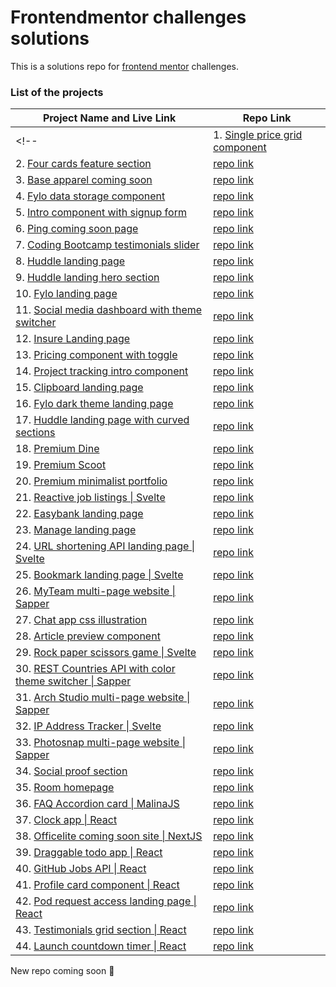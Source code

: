 # Frontendmentor challenges solutions
This is a solutions repo for [frontend mentor](https://www.frontendmentor.io/) challenges.

<!-- All the projects are hosted on Vercel, check out this [link](https://zzl-frontendmentor-challenges.now.sh/) for live views. -->

### List of the projects

| Project Name and Live Link                                   | Repo Link                                                    |
| ------------------------------------------------------------ | ------------------------------------------------------------ |
<!-- | 1. [Single price grid component](https://zzl-frontendmentor-challenges.now.sh/single-price-grid-component-master/index.html) | [repo link](https://github.com/zuolizhu/frontendmentor_challenges/tree/master/single-price-grid-component-master) |
| 2. [Four cards feature section](https://zzl-frontendmentor-challenges.now.sh/four-card-feature-section-master/index.html) | [repo link](https://github.com/zuolizhu/frontendmentor_challenges/tree/master/four-card-feature-section-master) |
| 3. [Base apparel coming soon](https://zzl-frontendmentor-challenges.now.sh/base-apparel-coming-soon-master/index.html) | [repo link](https://github.com/zuolizhu/frontendmentor_challenges/tree/master/base-apparel-coming-soon-master) |
| 4. [Fylo data storage component](https://zzl-frontendmentor-challenges.now.sh/fylo-data-storage-component-master/index.html) | [repo link](https://github.com/zuolizhu/frontendmentor_challenges/tree/master/fylo-data-storage-component-master) |
| 5. [Intro component with signup form](https://zzl-frontendmentor-challenges.now.sh/intro-component-with-signup-form-master/index.html) | [repo link](https://github.com/zuolizhu/frontendmentor_challenges/tree/master/intro-component-with-signup-form-master) |
| 6. [Ping coming soon page](https://zzl-frontendmentor-challenges.now.sh/ping-coming-soon-page-master/index.html) | [repo link](https://github.com/zuolizhu/frontendmentor_challenges/tree/master/ping-coming-soon-page-master) |
| 7. [Coding Bootcamp testimonials slider](https://zzl-frontendmentor-challenges.now.sh/coding-bootcamp-testimonials-slider-master/index.html) | [repo link](https://github.com/zuolizhu/frontendmentor_challenges/tree/master/coding-bootcamp-testimonials-slider-master) |
| 8. [Huddle landing page](https://zzl-frontendmentor-challenges.now.sh/huddle-landing-page-with-alternating-feature-blocks-master/index.html) | [repo link](https://github.com/zuolizhu/frontendmentor_challenges/tree/master/huddle-landing-page-with-alternating-feature-blocks-master) |
| 9. [Huddle landing hero section](https://zzl-frontendmentor-challenges.now.sh/huddle-landing-page-with-single-introductory-section-master/index.html) | [repo link](https://github.com/zuolizhu/frontendmentor_challenges/tree/master/huddle-landing-page-with-single-introductory-section-master) |
| 10. [Fylo landing page](https://zzl-frontendmentor-challenges.now.sh/fylo-landing-page-with-two-column-layout-master/index.html) | [repo link](https://github.com/zuolizhu/frontendmentor_challenges/tree/master/fylo-landing-page-with-two-column-layout-master) |
| 11. [Social media dashboard with theme switcher](https://zzl-frontendmentor-challenges.now.sh/social-media-dashboard-with-theme-switcher-master/index.html) | [repo link](https://github.com/zuolizhu/frontendmentor_challenges/tree/master/social-media-dashboard-with-theme-switcher-master) |
| 12. [Insure Landing page](https://zzl-frontendmentor-challenges.now.sh/insure-landing-page-master/index.html) | [repo link](https://github.com/zuolizhu/frontendmentor_challenges/tree/master/insure-landing-page-master) |
| 13. [Pricing component with toggle](https://zzl-frontendmentor-challenges.now.sh/pricing-component-with-toggle-master/index.html) | [repo link](https://github.com/zuolizhu/frontendmentor_challenges/tree/master/pricing-component-with-toggle-master) |
| 14. [Project tracking intro component](https://zzl-frontendmentor-challenges.now.sh/project-tracking-intro-component-master/index.html) | [repo link](https://zzl-frontendmentor-challenges.now.sh/project-tracking-intro-component-master/index.html) |
| 15. [Clipboard landing page](https://zzl-frontendmentor-challenges.now.sh/clipboard-landing-page-master/index.html) | [repo link](https://github.com/zuolizhu/frontendmentor_challenges/tree/master/clipboard-landing-page-master) |
| 16. [Fylo dark theme landing page](https://zzl-frontendmentor-challenges.now.sh/fylo-dark-theme-landing-page-master/index.html) | [repo link](https://github.com/zuolizhu/frontendmentor_challenges/tree/master/fylo-dark-theme-landing-page-master) |
| 17. [Huddle landing page with curved sections](https://zzl-frontendmentor-challenges.now.sh/huddle-landing-page-with-curved-sections-master/index.html) | [repo link](https://github.com/zuolizhu/frontendmentor_challenges/tree/master/huddle-landing-page-with-curved-sections-master) |
| 18. [Premium Dine](https://zzl-frontendmentor-challenges.now.sh/premium-dine-master/index.html) | [repo link](https://github.com/zuolizhu/frontendmentor_challenges/tree/master/premium-dine-master) |
| 19. [Premium Scoot](https://zzl-frontendmentor-challenges.now.sh/scoot-multi-page-website-master/index.html) | [repo link](https://github.com/zuolizhu/frontendmentor_challenges/tree/master/scoot-multi-page-website-master) |
| 20. [Premium minimalist portfolio](https://zzl-frontendmentor-challenges.now.sh/premium-minimalist-portfolio-master/index.html) | [repo link](https://github.com/zuolizhu/frontendmentor_challenges/tree/master/premium-minimalist-portfolio-master) |
| 21. [Reactive job listings \| Svelte](https://zzl-frontendmentor-challenges.now.sh/static-job-listings-master/index.html) | [repo link](https://github.com/zuolizhu/frontendmentor_challenges/tree/master/static-job-listings-master/static-job-listings-svelte) |
| 22. [Easybank landing page](https://zzl-frontendmentor-challenges.now.sh/easybank-landing-page-master/index.html) | [repo link](https://github.com/zuolizhu/frontendmentor_challenges/tree/master/easybank-landing-page-master) |
| 23. [Manage landing page](https://zzl-frontendmentor-challenges.now.sh/manage-landing-page-master/index.html) | [repo link](https://github.com/zuolizhu/frontendmentor_challenges/tree/master/manage-landing-page-master) |
| 24. [URL shortening API landing page \| Svelte](https://zzl-frontendmentor-challenges.now.sh/url-shortening-api-master/index.html) | [repo link](https://github.com/zuolizhu/frontendmentor_challenges/tree/master/url-shortening-api-master/url-shortening-svelte) |
| 25. [Bookmark landing page \| Svelte](https://zzl-frontendmentor-challenges.now.sh/bookmark-landing-page-master/index.html) | [repo link](https://github.com/zuolizhu/frontendmentor_challenges/tree/master/bookmark-landing-page-master/bookmark-svelte) |
| 26. [MyTeam multi-page website \| Sapper](https://myteam-sapper.vercel.app/) | [repo link](https://github.com/zuolizhu/myteam-sapper-frontendmentor) |
| 27. [Chat app css illustration](https://zzl-frontendmentor-challenges.now.sh/chat-app-css-illustration-master/) | [repo link](https://github.com/zuolizhu/frontendmentor_challenges/tree/master/chat-app-css-illustration-master) |
| 28. [Article preview component](https://zzl-frontendmentor-challenges.now.sh/article-preview-component-master/index.html) | [repo link](https://github.com/zuolizhu/frontendmentor_challenges/tree/master/article-preview-component-master) |
| 29. [Rock paper scissors game \| Svelte](https://zzl-frontendmentor-challenges.now.sh/rock-paper-scissors-game/index.html) | [repo link](https://github.com/zuolizhu/frontendmentor_challenges/tree/master/rock-paper-scissors-game/rock-paper-scissors-svelte) |
| 30. [REST Countries API with color theme switcher \| Sapper](https://rest-countries-api-sapper.vercel.app/) | [repo link](https://github.com/zuolizhu/rest-countries-api-sapper) |
| 31. [Arch Studio multi-page website \| Sapper](https://arch-studio-frontendmentor.vercel.app/) | [repo link](https://github.com/zuolizhu/arch_studio_frontendmentor) |
| 32. [IP Address Tracker \| Svelte](https://ip-address-tracker-frontendmentor.vercel.app/) | [repo link](https://github.com/zuolizhu/ip_address_tracker_frontendmentor) |
| 33. [Photosnap multi-page website \| Sapper](https://photosnap-frontendmentor.vercel.app/) | [repo link](https://github.com/zuolizhu/photosnap_frontendmentor) |
| 34. [Social proof section](https://zzl-frontendmentor-challenges.now.sh/social-proof-section-master/index.html) | [repo link](https://github.com/zuolizhu/frontendmentor_challenges/tree/master/social-proof-section-master) |
| 35. [Room homepage](https://zzl-frontendmentor-challenges.now.sh/room-homepage-master/index.html) | [repo link](https://github.com/zuolizhu/frontendmentor_challenges/tree/master/room-homepage-master) |
| 36. [FAQ Accordion card \| MalinaJS](https://zzl-frontendmentor-challenges.now.sh/faq-accordion-card-main/index.html) | [repo link](https://github.com/zuolizhu/frontendmentor_challenges/tree/master/faq-accordion-card-malina) |
| 37. [Clock app \| React](https://clock-app-frontendmentor.vercel.app/) | [repo link](https://github.com/zuolizhu/clock-app-frontendmentor) |
| 38. [Officelite coming soon site \| NextJS](https://officelite-coming-soon-frontendmentor.vercel.app/) | [repo link](https://github.com/zuolizhu/officelite-coming-soon-frontendmentor) |
| 39. [Draggable todo app \| React](https://todo-app-frontendmentor.vercel.app/) | [repo link](https://github.com/zuolizhu/todo-app-frontendmentor) |
| 40. [GitHub Jobs API \| React](https://github-jobs-frontendmentor.vercel.app/) | [repo link](https://github.com/zuolizhu/github-jobs-frontendmentor) |
| 41. [Profile card component \| React](https://profile-card-component-fm.vercel.app/) | [repo link](https://github.com/zuolizhu/profile-card-component-fm) |
| 42. [Pod request access landing page \| React](https://pod-request-landing-frontendmentor.vercel.app/) | [repo link](https://github.com/zuolizhu/pod-request-landing-frontendmentor) |
| 43. [Testimonials grid section \| React](https://testimonials-grid-frontendmentor.vercel.app/) | [repo link](https://github.com/zuolizhu/testimonials-grid-frontendmentor) |
| 44. [Launch countdown timer \| React](https://countdown-timer-frontendmentor.vercel.app/) | [repo link](https://github.com/zuolizhu/countdown-timer-frontendmentor) | -->



New repo coming soon 💪
